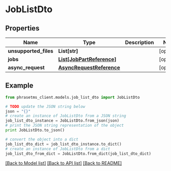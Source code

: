# JobListDto

## Properties

| Name                  | Type                                                  | Description | Notes      |
| --------------------- | ----------------------------------------------------- | ----------- | ---------- |
| **unsupported_files** | **List[str]**                                         |             | [optional] |
| **jobs**              | [**List[JobPartReference]**](JobPartReference.md)     |             | [optional] |
| **async_request**     | [**AsyncRequestReference**](AsyncRequestReference.md) |             | [optional] |

## Example

```python
from phrasetms_client.models.job_list_dto import JobListDto

# TODO update the JSON string below
json = "{}"
# create an instance of JobListDto from a JSON string
job_list_dto_instance = JobListDto.from_json(json)
# print the JSON string representation of the object
print JobListDto.to_json()

# convert the object into a dict
job_list_dto_dict = job_list_dto_instance.to_dict()
# create an instance of JobListDto from a dict
job_list_dto_from_dict = JobListDto.from_dict(job_list_dto_dict)
```

[[Back to Model list]](../README.md#documentation-for-models) [[Back to API list]](../README.md#documentation-for-api-endpoints) [[Back to README]](../README.md)
